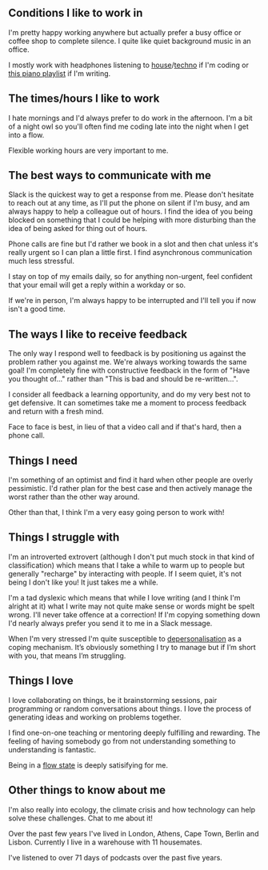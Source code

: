 ## Conditions I like to work in
I'm pretty happy working anywhere but actually prefer a busy office or coffee shop to complete silence. I quite like quiet background music in an office. 

I mostly work with headphones listening to [house](https://open.spotify.com/playlist/2ZZHMHTHR1uH1eHYnM5wXv?si=M5d3ZDcLQ5qFIekvTZwXAA)/[techno](https://open.spotify.com/playlist/527OLqNKEXYOYHQ5OlwNAq?si=tsAVNJyFSPGhgHsHRlNyjw) if I'm coding or [this piano playlist](https://open.spotify.com/playlist/37i9dQZF1DX4sWSpwq3LiO) if I'm writing. 

## The times/hours I like to work
I hate mornings and I'd always prefer to do work in the afternoon. I'm a bit of a night owl so you'll often find me coding late into the night when I get into a flow. 

Flexible working hours are very important to me. 

## The best ways to communicate with me
Slack is the quickest way to get a response from me. Please don't hesitate to reach out at any time, as I'll put the phone on silent if I'm busy, and am always happy to help a colleague out of hours. I find the idea of you being blocked on something that I could be helping with more disturbing than the idea of being asked for thing out of hours.

Phone calls are fine but I'd rather we book in a slot and then chat unless it's really urgent so I can plan a little first. I find asynchronous communication much less stressful.

I stay on top of my emails daily, so for anything non-urgent, feel confident that your email will get a reply within a workday or so.

If we're in person, I'm always happy to be interrupted and I'll tell you if now isn't a good time. 

## The ways I like to receive feedback
The only way I respond well to feedback is by positioning us against the problem rather you against me. We're always working towards the same goal! I'm completely fine with constructive feedback in the form of "Have you thought of..." rather than "This is bad and should be re-written...".

I consider all feedback a learning opportunity, and do my very best not to get defensive. It can sometimes take me a moment to process feedback and return with a fresh mind. 

Face to face is best, in lieu of that a video call and if that's hard, then a phone call.

## Things I need
I'm something of an optimist and find it hard when other people are overly pessimistic. I'd rather plan for the best case and then actively manage the worst rather than the other way around. 

Other than that, I think I'm a very easy going person to work with!

## Things I struggle with
I'm an introverted extrovert (although I don't put much stock in that kind of classification) which means that I take a while to warm up to people but generally "recharge" by interacting with people. If I seem quiet, it's not being I don't like you! It just takes me a while. 

I'm a tad dyslexic which means that while I love writing (and I think I'm alright at it) what I write may not quite make sense or words might be spelt wrong. I'll never take offence at a correction! If I'm copying something down I'd nearly always prefer you send it to me in a Slack message. 

When I'm very stressed I'm quite susceptible to [depersonalisation](http://discoverthought.com/Burnout/Depersonalization.html) as a coping mechanism. It’s obviously something I try to manage but if I’m short with you, that means I’m struggling. 

## Things I love
I love collaborating on things, be it brainstorming sessions, pair programming or random conversations about things. I love the process of generating ideas and working on problems together.

I find one-on-one teaching or mentoring deeply fulfilling and rewarding. The feeling of having somebody go from not understanding something to understanding is fantastic. 

Being in a [flow state](https://en.wikipedia.org/wiki/Flow_(psychology)) is deeply satisifying for me.

## Other things to know about me
I'm also really into ecology, the climate crisis and how technology can help solve these challenges. Chat to me about it!

Over the past few years I've lived in London, Athens, Cape Town, Berlin and Lisbon. Currently I live in a warehouse with 11 housemates. 

I've listened to over 71 days of podcasts over the past five years.


